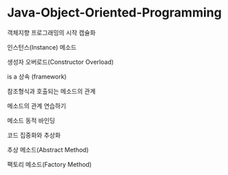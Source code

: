# Java-Object-Oriented-Programming

객체지향 프로그래밍의 시작 캡슐화

인스턴스(Instance) 메소드

생성자 오버로드(Constructor Overload)

is a 상속 (framework)

참조형식과 호출되는 메소드의 관계

메소드의 관계 연습하기

메소드 동적 바인딩

코드 집중화와 추상화

추상 메소드(Abstract Method)

팩토리 메소드(Factory Method)
